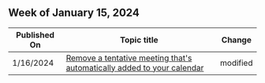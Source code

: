 <!-- This file is generated automatically each week. Changes made to this file will be overwritten.-->



## Week of January 15, 2024


| Published On |Topic title | Change |
|------|------------|--------|
| 1/16/2024 | [Remove a tentative meeting that's automatically added to your calendar](/outlook/troubleshoot/calendaring/deleting-meeting-request-not-remove-it-from-calendar) | modified |
